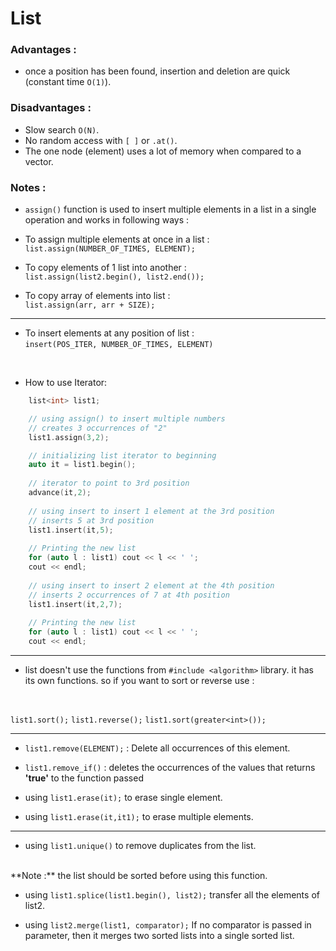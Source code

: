 # List
### Advantages :
- once a position has been found, insertion and deletion are quick (constant time `O(1)`).
### Disadvantages : 
- Slow search `O(N)`.
- No random access with `[ ]` or `.at()`.
- The one node (element) uses a lot of memory when compared to  a vector.
### Notes : 
- `assign()` function is used to insert multiple elements in a list in a single operation and works in following ways :
- To assign multiple elements at once in a list :  <br>
`list.assign(NUMBER_OF_TIMES, ELEMENT);`

- To copy elements of 1 list into another : <br>
`list.assign(list2.begin(), list2.end());`

- To copy array of elements into list : <br>
`list.assign(arr, arr + SIZE);`
---
- To insert elements at any position of list : <br>
`insert(POS_ITER, NUMBER_OF_TIMES, ELEMENT)`
<br>

- How to use Iterator: 

```c++
	list<int> list1; 

	// using assign() to insert multiple numbers 
	// creates 3 occurrences of "2" 
	list1.assign(3,2); 

	// initializing list iterator to beginning 
	auto it = list1.begin(); 
	
	// iterator to point to 3rd position 
	advance(it,2); 
	
	// using insert to insert 1 element at the 3rd position 
	// inserts 5 at 3rd position 
	list1.insert(it,5); 
	
	// Printing the new list 
	for (auto l : list1) cout << l << ' ';
	cout << endl; 
	
	// using insert to insert 2 element at the 4th position 
	// inserts 2 occurrences of 7 at 4th position 
	list1.insert(it,2,7); 
	
	// Printing the new list 
	for (auto l : list1) cout << l << ' ';
	cout << endl; 
```
---
- list doesn't use the functions from `#include <algorithm>` library. it has its own functions. so if you want to sort or reverse use : 
<br>

`list1.sort();` `list1.reverse();` `list1.sort(greater<int>());`

---

- `list1.remove(ELEMENT);` : Delete all occurrences of this element.

- `list1.remove_if()` : deletes the occurrences of the values that returns **'true'** to the function passed

- using `list1.erase(it);` to erase single element.

- using `list1.erase(it,it1);` to erase multiple elements.

---

- using `list1.unique()` to remove duplicates from the list. 
<br>
**Note :** the list should be sorted before using this function.

- using `list1.splice(list1.begin(), list2);` transfer all the elements of list2.

- using `list2.merge(list1, comparator);` If no comparator is passed in parameter, then it merges two sorted lists into a single sorted list.
